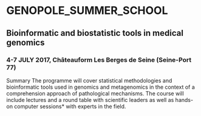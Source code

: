 # GENOPOLE_SUMMER_SCHOOL
## Bioinformatic	and	biostatistic	tools in	medical	genomics
### 4-7	JULY	2017,	Châteauform	Les	Berges	de	Seine (Seine-Port	77)
Summary
The	programme	will	cover	statistical	methodologies	and	bioinformatic	tools	used	in genomics	and	metagenomics
in	the	context	of	a	comprehension	approach	of	pathological	mechanisms.	
The	course	will	include	lectures	and	a	round	table	with	scientific	leaders	as	well	as hands-on	computer	sessions*
with	experts	in	the	field.
